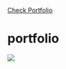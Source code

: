 <a href="https://mrarifchowdhury.github.io/portfolio/"> Check Portfolio </a>



# portfolio




![](https://komarev.com/ghpvc/?username=mrarifchowdhury)
